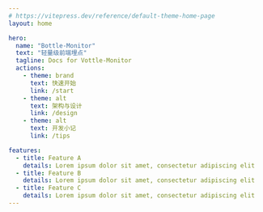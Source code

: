 ```yaml
---
# https://vitepress.dev/reference/default-theme-home-page
layout: home

hero:
  name: "Bottle-Monitor"
  text: "轻量级前端埋点"
  tagline: Docs for Vottle-Monitor
  actions:
    - theme: brand
      text: 快速开始
      link: /start
    - theme: alt
      text: 架构与设计
      link: /design
    - theme: alt
      text: 开发小记
      link: /tips

features:
  - title: Feature A
    details: Lorem ipsum dolor sit amet, consectetur adipiscing elit
  - title: Feature B
    details: Lorem ipsum dolor sit amet, consectetur adipiscing elit
  - title: Feature C
    details: Lorem ipsum dolor sit amet, consectetur adipiscing elit
---
```

